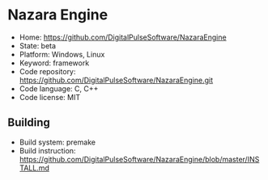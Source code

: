 # Nazara Engine

- Home: https://github.com/DigitalPulseSoftware/NazaraEngine
- State: beta
- Platform: Windows, Linux
- Keyword: framework
- Code repository: https://github.com/DigitalPulseSoftware/NazaraEngine.git
- Code language: C, C++
- Code license: MIT

## Building

- Build system: premake
- Build instruction: https://github.com/DigitalPulseSoftware/NazaraEngine/blob/master/INSTALL.md
